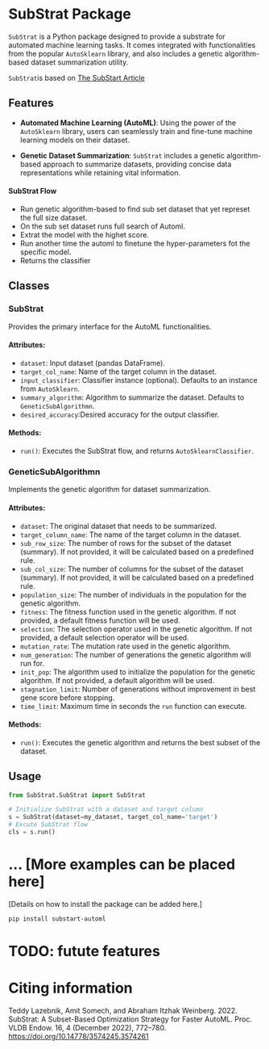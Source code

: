 # SubStrat Package

`SubStrat` is a Python package designed to provide a substrate for automated machine learning tasks. 
It comes integrated with functionalities from the popular `AutoSklearn` library, and also includes a genetic algorithm-based dataset summarization utility.

`SubStrat`is based on [The SubStart Article](https://www.vldb.org/pvldb/vol16/p772-somech.pdf)

## Features

- **Automated Machine Learning (AutoML)**: Using the power of the `AutoSklearn` library, users can seamlessly train and fine-tune machine learning models on their dataset.
  
- **Genetic Dataset Summarization**: `SubStrat` includes a genetic algorithm-based approach to summarize datasets, providing concise data representations while retaining vital information.

#### SubStrat Flow
- Run genetic algorithm-based to find sub set dataset that yet represet the full size dataset.
- On the sub set dataset runs full search of Automl.
- Extrat the model with the highet score.
- Run another time the automl to finetune the hyper-parameters fot the specific model.
- Returns the classifier

## Classes

### SubStrat

Provides the primary interface for the AutoML functionalities.

#### Attributes:

- `dataset`: Input dataset (pandas DataFrame).
- `target_col_name`: Name of the target column in the dataset.
- `input_classifier`: Classifier instance (optional). Defaults to an instance from `AutoSklearn`.
- `summary_algorithm`: Algorithm to summarize the dataset. Defaults to `GeneticSubAlgorithmn`.
- `desired_accuracy`:Desired accuracy for the output classifier.

#### Methods:
 - `run()`: Executes the SubStrat flow, and returns `AutoSklearnClassifier`.

### GeneticSubAlgorithmn

Implements the genetic algorithm for dataset summarization.

#### Attributes:

- `dataset`: The original dataset that needs to be summarized.
- `target_column_name`: The name of the target column in the dataset.
- `sub_row_size`: The number of rows for the subset of the dataset (summary). If not provided, it will be calculated based on a predefined rule.
- `sub_col_size`: The number of columns for the subset of the dataset (summary). If not provided, it will be calculated based on a predefined rule.
- `population_size`: The number of individuals in the population for the genetic algorithm.
- `fitness`: The fitness function used in the genetic algorithm. If not provided, a default fitness function will be used.
- `selection`: The selection operator used in the genetic algorithm. If not provided, a default selection operator will be used.
- `mutation_rate`: The mutation rate used in the genetic algorithm.
- `num_generation`: The number of generations the genetic algorithm will run for.
- `init_pop`: The algorithm used to initialize the population for the genetic algorithm. If not provided, a default algorithm will be used.
- `stagnation_limit`: Number of generations without improvement in best gene score before stopping.
- `time_limit`: Maximum time in seconds the `run` function can execute.
#### Methods:

- `run()`: Executes the genetic algorithm and returns the best subset of the dataset.

## Usage

```python
from SubStrat.SubStrat import SubStrat

# Initialize SubStrat with a dataset and target column
s = SubStrat(dataset=my_dataset, target_col_name='target')
# Excute SubStrat flow
cls = s.run()
```
# ... [More examples can be placed here]

[Details on how to install the package can be added here.]
```bash
pip install substart-automl
```


# TODO: futute features
 

# Citing information
Teddy Lazebnik, Amit Somech, and Abraham Itzhak Weinberg. 2022. SubStrat: A Subset-Based Optimization Strategy for Faster AutoML. Proc. VLDB Endow. 16, 4 (December 2022), 772–780. https://doi.org/10.14778/3574245.3574261 


